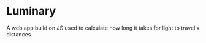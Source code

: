 # Luminary
A web app build on JS used to calculate how long it takes for light to travel x distances.
